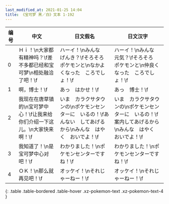 ```yaml
---
last_modified_at: 2021-01-25 14:04
title: 《宝可梦 黑／白》文本 1-192
---
```

| 编号 | 中文 | 日文假名 | 日文汉字 |
| ---- | ---- | ---- | --- |
| 0 | Ｈｉ！\n大家都有精神吗？\f差不多都已经和宝可梦\n相处融洽了吧！\f | ハーイ！\nみんな　げんき？\fそろそろ　ポケモンと\nなかよくなった　ころでしょ！\f | ハーイ！\nみんな　元気？\fそろそろ　ポケモンと\n仲良くなった　ころでしょ！\f |
| 1 | 啊，博士！\f | あっ　はかせ！\f | あっ　博士！\f |
| 2 | 我现在在唐草镇的\n宝可梦中心！\f让我来给你们介绍一下这儿。\n大家快来啊！\f | いま　カラクサタウンの\nポケモンセンターに　いるの！\fあんない　してあげるから\nみんな　はやく　おいでよ！\f | いま　カラクサタウンの\nポケモンセンターに　いるの！\f案内してあげるから\nみんな　はやく　おいでよ！\f |
| 3 | 我知道了！\n是宝可梦中心对吧！\f | わかりました！\nポケモンセンターですね！\f | わかりました！\nポケモンセンターですね！\f |
| 4 | ＯＫ！\n那么就再见吧！\f | オッケイ！\nそれじゃーねー！\f | オッケイ！\nそれじゃーねー！\f |
{: .table .table-bordered .table-hover .xz-pokemon-text .xz-pokemon-text-4 }